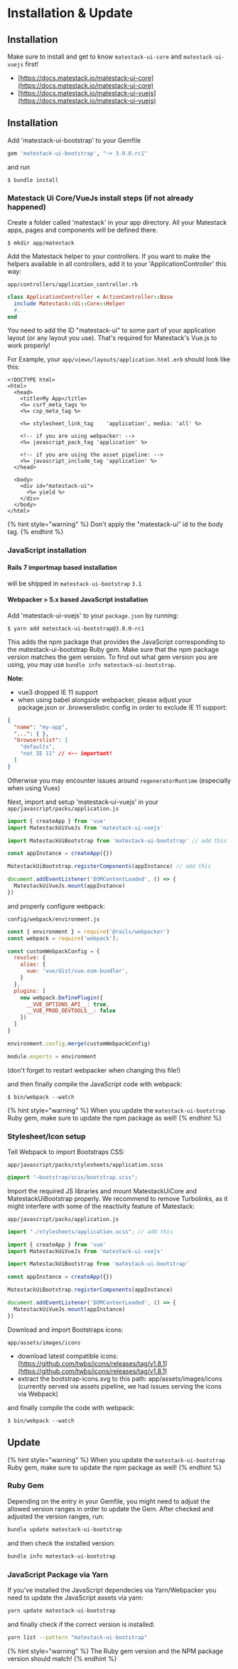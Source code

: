# Installation & Update

## Installation

Make sure to install and get to know `matestack-ui-core` and `matestack-ui-vuejs` first!

- [https://docs.matestack.io/matestack-ui-core](https://docs.matestack.io/matestack-ui-core)
- [https://docs.matestack.io/matestack-ui-vuejs](https://docs.matestack.io/matestack-ui-vuejs)

## Installation

Add 'matestack-ui-bootstrap' to your Gemfile

```ruby
gem 'matestack-ui-bootstrap', "~> 3.0.0.rc1"
```

and run

```
$ bundle install
```

### Matestack Ui Core/VueJs install steps (if not already happened)

Create a folder called 'matestack' in your app directory. All your Matestack apps, pages and components will be defined there.

```
$ mkdir app/matestack
```

Add the Matestack helper to your controllers. If you want to make the helpers available in all controllers, add it to your 'ApplicationController' this way:

`app/controllers/application_controller.rb`

```ruby
class ApplicationController < ActionController::Base
  include Matestack::Ui::Core::Helper
  #...
end
```

You need to add the ID "matestack-ui" to some part of your application layout (or any layout you use). That's required for Matestack's Vue.js to work properly!

For Example, your `app/views/layouts/application.html.erb` should look like this:

```markup
<!DOCTYPE html>
<html>
  <head>
    <title>My App</title>
    <%= csrf_meta_tags %>
    <%= csp_meta_tag %>

    <%= stylesheet_link_tag    'application', media: 'all' %>

    <!-- if you are using webpacker: -->
    <%= javascript_pack_tag 'application' %>

    <!-- if you are using the asset pipeline: -->
    <%= javascript_include_tag 'application' %>
  </head>

  <body>
    <div id="matestack-ui">
      <%= yield %>
    </div>
  </body>
</html>
```

{% hint style="warning" %}
Don't apply the "matestack-ui" id to the body tag.
{% endhint %}

### JavaScript installation

#### Rails 7 importmap based installation

will be shipped in `matestack-ui-bootstrap` `3.1`

#### Webpacker > 5.x based JavaScript installation

Add 'matestack-ui-vuejs' to your `package.json` by running:

```
$ yarn add matestack-ui-bootstrap@3.0.0-rc1
```

This adds the npm package that provides the JavaScript corresponding to the matestack-ui-bootstrap Ruby gem. Make sure that the npm package version matches the gem version. To find out what gem version you are using, you may use `bundle info matestack-ui-bootstrap`.

**Note**:

* vue3 dropped IE 11 support
* when using babel alongside webpacker, please adjust your package.json or .browserslistrc config in order to exclude IE 11 support:

```json
{
  "name": "my-app",
  "...": { },
  "browserslist": [
    "defaults",
    "not IE 11" // <-- important!
  ]
}
```

Otherwise you may encounter issues around `regeneratorRuntime` (especially when using Vuex)

Next, import and setup 'matestack-ui-vuejs' in your `app/javascript/packs/application.js`

```javascript
import { createApp } from 'vue'
import MatestackUiVueJs from 'matestack-ui-vuejs'

import MatestackUiBootstrap from 'matestack-ui-bootstrap' // add this

const appInstance = createApp({})

MatestackUiBootstrap.registerComponents(appInstance) // add this

document.addEventListener('DOMContentLoaded', () => {
  MatestackUiVueJs.mount(appInstance)
})
```

and properly configure webpack:

`config/webpack/environment.js`

```javascript
const { environment } = require('@rails/webpacker')
const webpack = require('webpack');

const customWebpackConfig = {
  resolve: {
    alias: {
      vue: 'vue/dist/vue.esm-bundler',
    }
  },
  plugins: [
    new webpack.DefinePlugin({
      __VUE_OPTIONS_API__: true,
      __VUE_PROD_DEVTOOLS__: false
    })
  ]
}

environment.config.merge(customWebpackConfig)

module.exports = environment
```

(don't forget to restart webpacker when changing this file!)

and then finally compile the JavaScript code with webpack:

```
$ bin/webpack --watch
```

{% hint style="warning" %}
When you update the `matestack-ui-bootstrap` Ruby gem, make sure to update the npm package as well!
{% endhint %}

### Stylesheet/Icon setup

Tell Webpack to import Bootstraps CSS:

`app/javascript/packs/stylesheets/application.scss`

```css
@import "~bootstrap/scss/bootstrap.scss";
```

Import the required JS libraries and mount MatestackUiCore and MatestackUiBootstrap properly. We recommend to remove Turbolinks, as it might interfere with some of the reactivity feature of Matestack:

`app/javascript/packs/application.js`

```javascript
import "./stylesheets/application.scss"; // add this

import { createApp } from 'vue'
import MatestackUiVueJs from 'matestack-ui-vuejs'

import MatestackUiBootstrap from 'matestack-ui-bootstrap'

const appInstance = createApp({})

MatestackUiBootstrap.registerComponents(appInstance)

document.addEventListener('DOMContentLoaded', () => {
  MatestackUiVueJs.mount(appInstance)
})
```

Download and import Bootstraps icons:

`app/assets/images/icons`

* download latest compatible icons: [https://github.com/twbs/icons/releases/tag/v1.8.1](https://github.com/twbs/icons/releases/tag/v1.8.1)
* extract the bootstrap-icons.svg to this path: app/assets/images/icons \(currently served via assets pipeline, we had issues serving the icons via Webpack\)

and finally compile the code with webpack:

```text
$ bin/webpack --watch
```

## Update

{% hint style="warning" %}
When you update the `matestack-ui-bootstrap` Ruby gem, make sure to update the npm package as well!
{% endhint %}

### Ruby Gem

Depending on the entry in your Gemfile, you might need to adjust the allowed version ranges in order to update the Gem. After checked and adjusted the version ranges, run:

```bash
bundle update matestack-ui-bootstrap
```

and then check the installed version:

```bash
bundle info matestack-ui-bootstrap
```

### JavaScript Package via Yarn

If you've installed the JavaScript dependecies via Yarn/Webpacker you need to update the JavaScript assets via yarn:

```bash
yarn update matestack-ui-bootstrap
```

and finally check if the correct version is installed:

```bash
yarn list --pattern "matestack-ui-bootstrap"
```

{% hint style="warning" %}
The Ruby gem version and the NPM package version should match!
{% endhint %}
